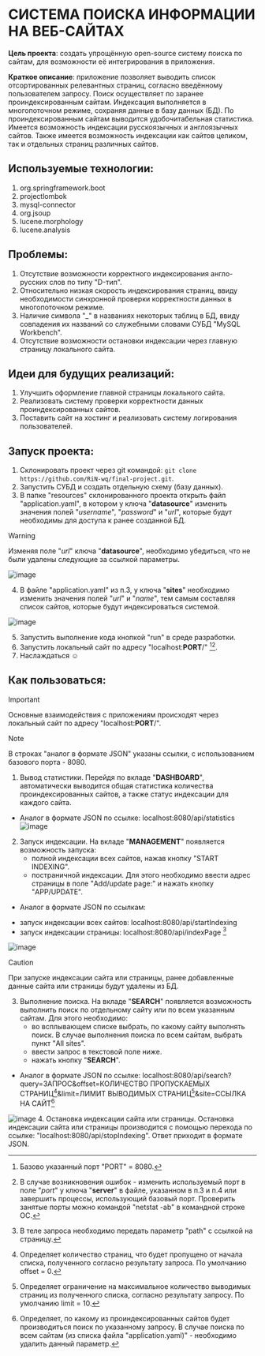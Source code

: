 # СИСТЕМА ПОИСКА ИНФОРМАЦИИ НА ВЕБ-САЙТАХ

**Цель проекта**: создать упрощённую open-source систему поиска по сайтам, для возможности её интегрирования в приложения.

**Краткое описание**: приложение позволяет выводить список отсортированных релевантных страниц, согласно введённому пользователем запросу. Поиск осуществляет по заранее проиндексированным сайтам.
Индексация выполняется в многопоточном режиме, сохраняя данные в базу данных (БД). По проиндексированным сайтам выводится удобочитабельная статистика. Имеется возможность индексации 
русскоязычных и англоязычных сайтов. Также имеется возможность индексации как сайтов целиком, так и отдельных страниц различных сайтов.

## Используемые технологии:
1. org.springframework.boot
2. projectlombok
3. mysql-connector
4. org.jsoup
5. lucene.morphology
6. lucene.analysis

## Проблемы:
1. Отсутствие возможности корректного индексирования англо-русских слов по типу "D-тип".
2. Относительно низкая скорость индексирования страниц, ввиду необходимости синхронной проверки корректности данных в многопоточном режиме.
3. Наличие символа "_" в названиях некоторых таблиц в БД, ввиду совпадения их названий со служебными словами СУБД "MySQL Workbench".
4. Отсутствие возможности остановки индексации через главную страницу локального сайта.

## Идеи для будущих реализаций:
1. Улучшить оформление главной страницы локального сайта.
2. Реализовать систему проверки корректности данных проиндексированных сайтов.
3. Поставить сайт на хостинг и реализовать систему логирования пользователей.
   
## Запуск проекта:
1. Склонировать проект через git командой: `git clone https://github.com/RiN-wq/final-project.git`.
2. Запустить СУБД и создать отдельную схему (базу данных).
3. В папке "resources" склонированного проекта открыть файл "application.yaml", в котором у ключа "**datasource**" изменить значения полей "_username_", "_password_" и
   "_url_", которые будут необходимы для доступа к ранее созданной БД.
> [!WARNING]
> Изменяя поле "_url_" ключа "**datasource**", необходимо убедиться, что не были удалены следующие за ссылкой параметры.

![image](https://github.com/RiN-wq/final-project/assets/130254226/4cd44399-6530-41f6-8001-ce5105d5586e)

4. В файле "application.yaml" из п.3, у ключа "**sites**" необходимо изменить значения полей "_url_" и "_name_", тем самым составляя список сайтов, которые будут
   индексироваться системой.
   
![image](https://github.com/RiN-wq/final-project/assets/130254226/bc15c944-9233-440d-b68f-016d61d47762)
   
5. Запустить выполнение кода кнопкой "run" в среде разработки.
6. Запустить локальный сайт по адресу "localhost:**PORT**/" [^1][^2].
   [^1]: Базово указанный порт "PORT" = 8080.
   [^2]: В случае возникновения ошибок - изменить используемый порт в поле "_port_" у ключа "**server**" в файле, указанном в п.3 и п.4 или завершить процессы,
   использующий базовый порт. Проверить занятые порты можно командой "netstat -ab" в командной строке ОС.
7. Наслаждаться :relaxed:

## Как пользоваться:
> [!IMPORTANT]
> Основные взаимодействия с приложениям происходят через локальный сайт по адресу "localhost:**PORT**/".

> [!NOTE]
> В строках "аналог в формате JSON" указаны ссылки, с использованием базового порта - 8080.
1. Вывод статистики. Перейдя по вкладе "**DASHBOARD**", автоматически выводится общая статистика количества проиндексированных сайтов, а также статус индексации для каждого сайта.
  * Аналог в формате JSON по ссылке: localhost:8080/api/statistics
![image](https://github.com/RiN-wq/final-project/assets/130254226/1822e051-e1b3-4184-8e1c-5d0217719166)
2. Запуск индексации. На вкладе "**MANAGEMENT**" появляется возможность запуска:
    - полной индексации всех сайтов, нажав кнопку "START INDEXING".
    - постраничной индексации. Для этого необходимо ввести адрес страницы в поле "Add/update page:" и нажать кнопку "APP/UPDATE".
  * Аналог в формате JSON по ссылкам:
  - запуск индексации всех сайтов: localhost:8080/api/startIndexing
  - запуск индексации страницы: localhost:8080/api/indexPage [^3]
[^3]: В теле запроса необходимо передать параметр "path" с ссылкой на страницу.

![image](https://github.com/RiN-wq/final-project/assets/130254226/71deb0ff-1241-4c08-964b-e71491b9edc1)
> [!CAUTION]
> При запуске индексации сайта или страницы, ранее добавленные данные сайта или страницы будут удалены из БД.
3. Выполнение поиска. На вкладе "**SEARCH**" появляется возможность выполнить поиск по отдельному сайту или по всем указанным сайтам. Для этого необходимо:
    - во всплывающем списке выбрать, по какому сайту выполнять поиск. В случае выполнения поиска по всем сайтам, выбрать пункт "All sites".
    - ввести запрос в текстовой поле ниже.
    - нажать кнопку "**SEARCH**".
  * Аналог в формате JSON по ссылке: localhost:8080/api/search?query=ЗАПРОС&offset=КОЛИЧЕСТВО ПРОПУСКАЕМЫХ СТРАНИЦ[^4]&limit=ЛИМИТ ВЫВОДИМЫХ СТРАНИЦ[^5]&site=ССЫЛКА НА САЙТ[^6]
[^4]: Определяет количество страниц, что будет пропущено от начала списка, полученного согласно результату запроса. По умолчанию offset = 0.
[^5]: Определяет ограничение на максимальное количество выводимых страниц из полученного списка, согласно результату запросу. По умолчанию limit = 10.
[^6]: Определяет, по какому из проиндексированных сайтов будет производиться поиск по указанному запросу. В случае поиска по всем сайтам (из списка файла "application.yaml)" - необходимо удалить данный параметр.

![image](https://github.com/RiN-wq/final-project/assets/130254226/278d7ad1-0e2d-4199-8ce2-68c87dc5559c)
4. Остановка индексации сайта или страницы. Остановка индексации сайта или страницы производится с помощью перехода по ссылке: "localhost:8080/api/stopIndexing".
Ответ приходит в формате JSON.
